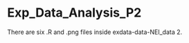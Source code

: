Exp_Data_Analysis_P2
====================

There are six .R and .png files inside exdata-data-NEI_data 2.
